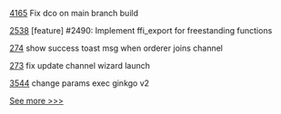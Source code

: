 
[4165](https://github.com/hyperledger/besu/pull/4165) Fix dco on main branch build

[2538](https://github.com/hyperledger/iroha/pull/2538) [feature] #2490: Implement ffi_export for freestanding functions

[274](https://github.com/hyperledger-labs/fabric-operations-console/pull/274) show success toast msg when orderer joins channel

[273](https://github.com/hyperledger-labs/fabric-operations-console/pull/273) fix update channel wizard launch

[3544](https://github.com/hyperledger/fabric/pull/3544) change params exec ginkgo v2


[See more >>>](https://start-here.hyperledger.org/pull-requests)
